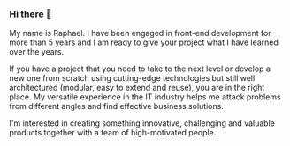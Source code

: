 ### Hi there 👋

My name is Raphael. I have been engaged in front-end development for more than
5 years and I am ready to give your project what I have learned over the years.

If you have a project that you need to take to the next level or develop a new one
from scratch using cutting-edge technologies but still well architectured (modular,
easy to extend and reuse), you are in the right place. My versatile experience in the IT
industry helps me attack problems from different angles and find effective business
solutions.

I'm interested in creating something innovative, challenging and valuable products
together with a team of high-motivated people.
